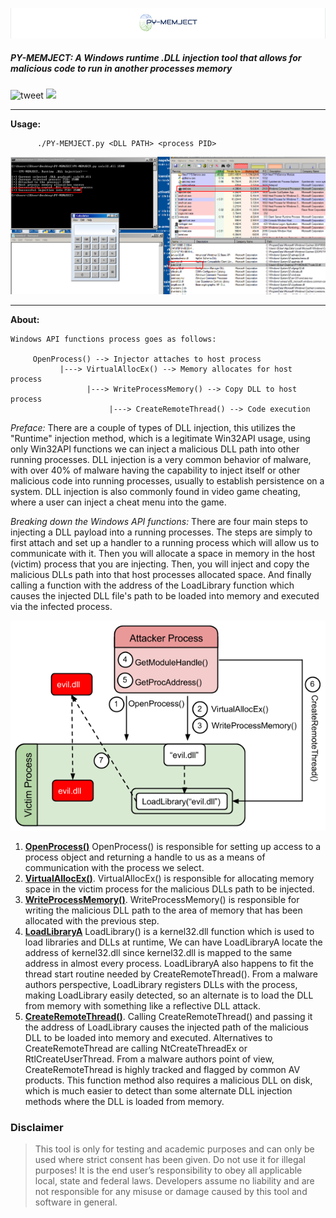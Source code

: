 ![logo](images/pylogo.png)
##### PY-MEMJECT: A Windows runtime .DLL injection tool that allows for malicious code to run in another processes memory
![tweet](https://img.shields.io/twitter/url?url=https%3A%2F%2Fgithub.com%2FSHADEGREEN%2FPY-MEMJECT%2Ftree%2Fmaster)
[![](https://img.shields.io/badge/python-3-yellow.svg?style=flat-square&logo=python&logoColor=white)](https://www.python.org/)

----

**Usage:**
```
      ./PY-MEMJECT.py <DLL PATH> <process PID>
```

![pops calculator](images/success.png)

----

**About:**
```
Windows API functions process goes as follows:

     OpenProcess() --> Injector attaches to host process
           |---> VirtualAllocEx() --> Memory allocates for host process
                 |---> WriteProcessMemory() --> Copy DLL to host process
                      |---> CreateRemoteThread() --> Code execution

```

*Preface:* There are a couple of types of DLL injection, this utilizes the "Runtime" injection method, which is a legitimate Win32API usage, using only Win32API functions we can inject a malicious DLL path into other running processes. DLL injection is a very common behavior of malware, with over 40% of malware having the capability to inject itself or other malicious code into running processes, usually to establish persistence on a system. DLL injection is also commonly found in video game cheating, where a user can inject a cheat menu into the game.

*Breaking down the Windows API functions:* There are four main steps to injecting a DLL payload into a running processes. The steps are simply to first attach and set up a handler to a running process which will allow us to communicate with it. Then you will allocate a space in memory in the host (victim) process that you are injecting. Then, you will inject and copy the malicious DLLs path into that host processes allocated space. And finally calling a function with the address of the LoadLibrary function which causes the injected DLL file's path to be loaded into memory and executed via the infected process.

![image of process](images/Dll-injection-createremotethread.png)

   1. [**OpenProcess()**](https://docs.microsoft.com/en-us/windows/win32/api/processthreadsapi/nf-processthreadsapi-openprocess) OpenProcess() is responsible for setting up access to a process object and returning a handle to us as a means of communication with the process we select.
   2. [ **VirtualAllocEx()**](https://docs.microsoft.com/en-us/windows/win32/api/memoryapi/nf-memoryapi-virtualallocex). VirtualAllocEx() is responsible for allocating memory space in the victim process for the malicious DLLs path to be injected. 
   3. [**WriteProcessMemory()**](https://docs.microsoft.com/en-us/windows/win32/api/memoryapi/nf-memoryapi-writeprocessmemory). WriteProcessMemory() is responsible for writing the malicious DLL path to the area of memory that has been allocated with the previous step. 
   4. [**LoadLibraryA**](https://docs.microsoft.com/en-us/windows/win32/api/libloaderapi/nf-libloaderapi-loadlibrarya) LoadLibrary() is a kernel32.dll function which is used to load libraries and DLLs at runtime, We can have LoadLibraryA locate the address of kernel32.dll since kernel32.dll is mapped to the same address in almost every process. LoadLibraryA also happens to fit the thread start routine needed by CreateRemoteThread(). From a malware authors perspective, LoadLibrary registers DLLs with the process, making LoadLibrary easily detected, so an alternate is to load the DLL from memory with something like a reflective DLL attack.
   5. [**CreateRemoteThread()**](https://docs.microsoft.com/en-us/windows/win32/api/processthreadsapi/nf-processthreadsapi-createremotethread). Calling CreateRemoteThread() and passing it the address of LoadLibrary causes the injected path of the malicious DLL to be loaded into memory and executed. Alternatives to CreateRemoteThread are calling NtCreateThreadEx or RtlCreateUserThread. From a malware authors point of view, CreateRemoteThread is highly tracked and flagged by common AV products. This function method also requires a malicious DLL on disk, which is much easier to detect than some alternate DLL injection methods where the DLL is loaded from memory.

### Disclaimer
>This tool is only for testing and academic purposes and can only be used where strict consent has been given. Do not use it for illegal purposes! It is the end user’s responsibility to obey all applicable local, state and federal laws. Developers assume no liability and are not responsible for any misuse or damage caused by this tool and software in general.

